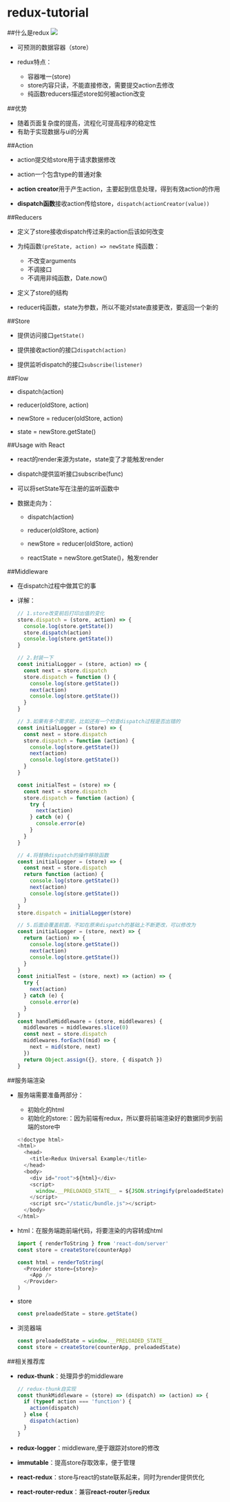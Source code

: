 # redux-tutorial

##什么是redux
![](http://www.ruanyifeng.com/blogimg/asset/2016/bg2016091802.jpg)

- 可预测的数据容器（store）

- redux特点：
  - 容器唯一(store)
  - store内容只读，不能直接修改，需要提交action去修改
  - 纯函数reducers描述store如何被action改变

##优势

- 随着页面复杂度的提高，流程化可提高程序的稳定性
- 有助于实现数据与ui的分离

##Action

- action提交给store用于请求数据修改

- action一个包含type的普通对象

- **action creator**用于产生action，主要起到信息处理，得到有效action的作用

- **dispatch函数**接收action传给store，`dispatch(actionCreator(value))`

##Reducers

- 定义了store接收dispatch传过来的action后该如何改变

- 为纯函数`(preState, action) => newState`
  纯函数：
  - 不改变arguments
  - 不调接口
  - 不调用非纯函数，Date.now()

- 定义了store的结构

- reducer纯函数，state为参数，所以不能对state直接更改，要返回一个新的

##Store

- 提供访问接口`getState()`

- 提供接收action的接口`dispatch(action)`

- 提供监听dispatch的接口`subscribe(listener)`

##Flow

- dispatch(action)

- reducer(oldStore, action)

- newStore = reducer(oldStore, action)

- state = newStore.getState()

##Usage with React

- react的render来源为state，state变了才能触发render

- dispatch提供监听接口subscribe(func)

- 可以将setState写在注册的监听函数中

- 数据走向为：
  
  - dispatch(action)

  - reducer(oldStore, action)

  - newStore = reducer(oldStore, action)

  - reactState = newStore.getState()，触发render

##Middleware

- 在dispatch过程中做其它的事

- 详解：
  
  ```js
  // 1.store改变前后打印出值的变化
  store.dispatch = (store, action) => {
    console.log(store.getState())
    store.dispatch(action)
    console.log(store.getState())
  }

  // 2.封装一下
  const initialLogger = (store, action) => {
    const next = store.dispatch
    store.dispatch = function () {
      console.log(store.getState())
      next(action)
      console.log(store.getState())
    }
  }

  // 3.如果有多个需求呢，比如还有一个检查dispatch过程是否出错的
  const initialLogger = (store) => {
    const next = store.dispatch
    store.dispatch = function (action) {
      console.log(store.getState())
      next(action)
      console.log(store.getState())
    }
  }

  const initialTest = (store) => {
    const next = store.dispatch
    store.dispatch = function (action) {
      try {
        next(action)
      } catch (e) {
        console.error(e)
      }
    }
  }

  // 4.将替换dispatch的操作移除函数
  const initialLogger = (store) => {
    const next = store.dispatch
    return function (action) {
      console.log(store.getState())
      next(action)
      console.log(store.getState())
    }
  }
  store.dispatch = initialLogger(store)

  // 5.后面会覆盖前面，不如在原来dispatch的基础上不断更改，可以修改为
  const initialLogger = (store, next) => {
    return (action) => {
      console.log(store.getState())
      next(action)
      console.log(store.getState())
    }
  }
  const initialTest = (store, next) => (action) => {
    try {
      next(action)
    } catch (e) {
      console.error(e)
    }
  }
  const handleMiddleware = (store, middlewares) {
    middlewares = middlewares.slice(0)
    const next = store.dispatch
    middlewares.forEach((mid) => {
      next = mid(store, next)
    })
    return Object.assign({}, store, { dispatch })
  }
  ```

##服务端渲染

- 服务端需要准备两部分：
  - 初始化的html
  - 初始化的store:：因为前端有redux，所以要将前端渲染好的数据同步到前端的store中

  ```js
  <!doctype html>
  <html>
    <head>
      <title>Redux Universal Example</title>
    </head>
    <body>
      <div id="root">${html}</div>
      <script>
        window.__PRELOADED_STATE__ = ${JSON.stringify(preloadedState)}
      </script>
      <script src="/static/bundle.js"></script>
    </body>
  </html>
  ```

- html：在服务端跑前端代码，将要渲染的内容转成html

  ```js
  import { renderToString } from 'react-dom/server'
  const store = createStore(counterApp)

  const html = renderToString(
    <Provider store={store}>
      <App />
    </Provider>
  )
  ```

- store

  ```js
  const preloadedState = store.getState()
  ```

- 浏览器端

  ```js
  const preloadedState = window.__PRELOADED_STATE__
  const store = createStore(counterApp, preloadedState)
  ```

##相关推荐库

- **redux-thunk**：处理异步的middleware

  ```js
  // redux-thunk自实现
  const thunkMiddleware = (store) => (dispatch) => (action) => {
    if (typeof action === 'function') {
      action(dispatch)
    } else {
      dispatch(action)
    }
  }
  ```

- **redux-logger**：middleware,便于跟踪对store的修改

- **immutable**：提高store存取效率，便于管理

- **react-redux**：store与react的state联系起来，同时为render提供优化

- **react-router-redux**：兼容**react-router**与**redux**
